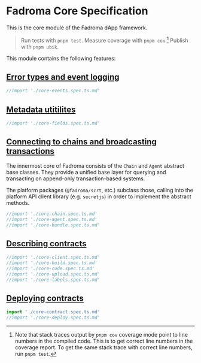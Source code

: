 # Fadroma Core Specification

This is the core module of the Fadroma dApp framework.

> Run tests with `pnpm test`.
> Measure coverage with `pnpm cov`.[^1]
> Publish with `pnpm ubik`.
> [^1]: Note that stack traces output by `pnpm cov` coverage mode point to line numbers in
>       the compiled code. This is to get correct line numbers in the coverage report.
>       To get the same stack trace with correct line numbers, run `pnpm test`.

This module contains the following features:

## [Error types and event logging](./core-events.spec.ts.md)

```typescript
//import './core-events.spec.ts.md'
```

## [Metadata utitilites](./core-fields.spec.ts.md)

```typescript
//import './core-fields.spec.ts.md'
```

## [Connecting to chains and broadcasting transactions](./core-connect.spec.ts.md)

The innermost core of Fadroma consists of the `Chain` and `Agent`
abstract base classes. They provide a unified base layer for querying
and transacting on append-only transaction-based systems.

The platform packages (`@fadroma/scrt`, etc.) subclass those,
calling into the platform API client library (e.g. `secretjs`)
in order to implement the abstract methods.

```typescript
//import './core-chain.spec.ts.md'
//import './core-agent.spec.ts.md'
//import './core-bundle.spec.ts.md'
```

## [Describing contracts](./core-contract.spec.ts.md)

```typescript
//import './core-client.spec.ts.md'
//import './core-build.spec.ts.md'
//import './core-code.spec.ts.md'
//import './core-upload.spec.ts.md'
//import './core-labels.spec.ts.md'
```

## [Deploying contracts](./core-deploy.spec.ts.md)

```typescript
import './core-contract.spec.ts.md'
//import './core-deploy.spec.ts.md'
```
